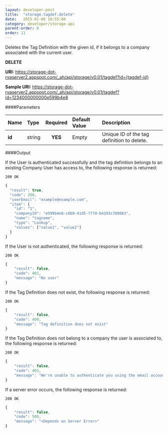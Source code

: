 ```yaml
---
layout: developer-post
title:  "storage.tagdef.delete"
date:   2015-01-06 10:55:00
category: developer/storage-api
parent-order: 0
order: 11
---
```


Deletes the Tag Definition with the given id, if it belongs to a company associated with the current user.

**DELETE**

**URI:** https://storage-dot-rvaserver2.appspot.com/_ah/api/storage/v0.01/tagdef?id={tagdef-id}

**Sample URI:** https://storage-dot-rvaserver2.appspot.com/_ah/api/storage/v0.01/tagdef?id=1234000000000e599b4e8

####Parameters

| Name    | Type   | Required | Default Value | Description |
|:--------|:-------|:--------:|:--------------|:------------|
| **id**  | string |  **YES**  | Empty | Unique ID of the tag definition to delete. |

####Output

If the User is authenticated successfully and the tag definition belongs to an existing Company User has access to, the following response is returned:

```200 OK```

```javascript
{
  "result": true,
  "code": 200,
  "userEmail": "example@example.com",
  "item": {
    "id": "1",
    "companyId": "e599b4e8-c8b9-41d5-7770-b4193c789883",
    "name": "tagname",
    "type": "Lookup",
    "values": ["value1", "value2"]
  }
}

```

If the User is not authenticated, the following response is returned:

```200 OK```

```javascript
{
    "result": false,
    "code": 401,
    "message": "No user"
}
```

If the Tag Definition does not exist, the following response is returned:

```200 OK```

```javascript
{
    "result": false,
    "code": 409,
    "message": "Tag definition does not exist"
}
```

If the Tag Definition does not belong to a company the user is associated to, the following response is returned:

```200 OK```

```javascript
{
    "result": false,
    "code": 403,
    "message": "We're unable to authenticate you using the email account example@example.com"
}
```

If a server error occurs, the following response is returned:

```200 OK```

```javascript
{
    "result": false,
    "code": 500,
    "message": "<Depends on Server Error>"
}
```

